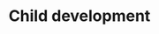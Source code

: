 ---
title: Child development
longTitle: 'Child development'
tags:
- gccommon
french:
- "[[Developpement de lenfant]]"
related:
- "[[Childrens health]]"
- "[[Children]]"
---
